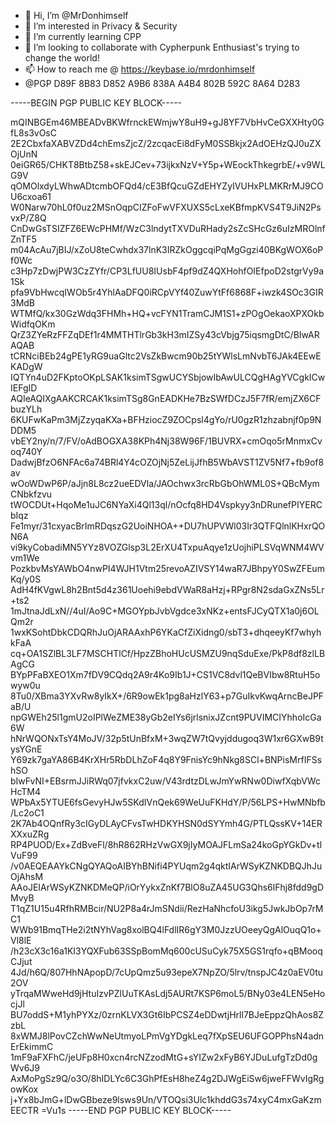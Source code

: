 - 👋 Hi, I’m @MrDonhimself
- 👀 I’m interested in Privacy & Security
- 🌱 I’m currently learning CPP
- 💞️ I’m looking to collaborate with Cypherpunk Enthusiast's trying to change the world!
- 📫 How to reach me @ https://keybase.io/mrdonhimself 
- @PGP D89F 8B83 D852 A9B6 838A  A4B4 802B 592C 8A64 D283

-----BEGIN PGP PUBLIC KEY BLOCK-----

mQINBGEm46MBEADvBKWfrnckEWmjwY8uH9+gJ8YF7VbHvCeGXXHty0GfL8s3vOsC
2E2CbxfaXABVZDd4chEmsZjcZ/2zcqacEi8dFyM0SSBkjx2AdOEHzQJ0uZXOjUnN
0eiGR65/CHKT8BtbZ58+skEJCev+73ijkxNzV+Y5p+WEockThkegrbE/+v9WLG9V
qOMOlxdyLWhwADtcmbOFQd4/cE3BfQcuGZdEHYZyIVUHxPLMKRrMJ9COU6cxoa61
W0Narw70hL0f0uz2MSnOqpCIZFoFwVFXUXS5cLxeKBfmpKVS4T9JiN2PsvxP/Z8Q
CnDwGsTSIZFZ6EWcPHMf/WzC3lndytTXVDuRHady2sZcSHcGz6uIzMROlnfZnTF5
m04AcAu7jBIJ/xZoU8teCwhdx37lnK3IRZkOggcqiPqMgGgzi40BKgWOX6oPf0Wc
c3Hp7zDwjPW3CzZYfr/CP3LfUU8IUsbF4pf9dZ4QXHohfOIEfpoD2stgrVy9a1Sk
pfa9VbHwcqIWOb5r4YhlAaDFQ0iRCpVYf40ZuwYtFf6868F+iwzk4SOc3GIR3MdB
WTMfQ/kx30GzWdq3FHMh+HQ+vcFYN1TramCJM1S1+zPOgOekaoXPXOkbWidfqOKm
QrZ3ZYeRzFFZqDEf1r4MMTHTlrGb3kH3mIZSy43cVbjg75iqsmgDtC/BIwARAQAB
tCRNciBEb24gPE1yRG9uaGltc2VsZkBwcm90b25tYWlsLmNvbT6JAk4EEwEKADgW
IQTYn4uD2FKptoOKpLSAK1ksimTSgwUCYSbjowIbAwULCQgHAgYVCgkICwIEFgID
AQIeAQIXgAAKCRCAK1ksimTSg8GnEADKHe7BzSWfDCzJ5F7fR/emjZX6CFbuzYLh
6KUFwKaPm3MjZzyqaKXa+BFHziocZ9ZOCpsl4gYo/rU0gzR1zhzabnjf0p9NDDM5
vbEY2ny/n/7/FV/oAdBOGXA38KPh4Nj38W96F/1BUVRX+cmOqo5rMnmxCvoq740Y
DadwjBfzO6NFAc6a74BRl4Y4cOZOjNj5ZeLijJfhB5WbAVST1ZV5Nf7+fb9of8av
wOoWDwP6P/aJjn8L8cz2ueEDVla/JAOchwx3rcRbGbOhWML0S+QBcMymCNbkfzvu
tWOCDUt+HqoMe1uJC6NYaXi4Ql13ql/nOcfq8HD4Vspkyy3nDRunefPIYERCbIqz
Fe1myr/31cxyacBrImRDqszG2UoiNHOA++DU7hUPVWl03Ir3QTFQlnlKHxrQON6A
vi9kyCobadiMN5YYz8VOZGlsp3L2ErXU4TxpuAqye1zUojhiPLSVqWNM4WVvm1We
PozkbvMsYAWbO4nwPI4WJH1Vtm25revoAZIVSY14waR7JBhpyY0SwZFEumKq/y0S
AdH4fKVgwL8h2Bnt5d4z361Uoehi9ebdVWaR8aHzj+RPgr8N2sdaGxZNs5Lr+ts2
1mJtnaJdLxN//4uI/Ao9C+MGOYpbJvbVgdce3xNKz+entsFJCyQTX1a0j6OLQm2r
1wxKSohtDbkCDQRhJuOjARAAxhP6YKaCfZiXidng0/sbT3+dhqeeyKf7whyhkFaA
cq+OA1SZlBL3LF7MSCHTlCf/HpzZBhoHUcUSMZU9nqSduExe/PkP8df8zlLBAgCG
BYpPFaBXEO1Xm7fDV9CQdq2A9r4Ko9Ib1J+CS1VC8dvl1QeBVIbw8RtuH5owyw0u
8Tu0/XBma3YXvRw8yIkX+/6R9owEk1pg8aHzlY63+p7GuIkvKwqArncBeJPFaB/U
npGWEh25l1gmU2oIPlWeZME38yGb2eIYs6jrlsnixJZcnt9PUVIMCIYhhoIcGa6W
hNrWQONxTsY4MoJV/32p5tUnBfxM+3wqZW7tQvyjddugoq3W1xr6GXwB9tysYGnE
Y69zk7gaYA86B4KrXHr5RbDLhZoF4q8Y9FnisYc9hNkg8SCl+BNPisMrfIFSshSO
bIwFvNI+EBsrmJJiRWq07jfvkxC2uw/V43rdtzDLwJmYwRNw0DiwfXqbVWcHcTM4
WPbAx5YTUE6fsGevyHJw5SKdIVnQek69WeUuFKHdY/P/56LPS+HwMNbfb/Lc2oC1
2K7Ab4OQnfRy3cIGyDLAyCFvsTwHDKYHSN0dSYYmh4G/PTLQssKV+14ERXXxuZRg
RP4PUOD/Ex+ZdBveFl/8hR862RHzVwGX9jIyMOAJFLmSa24koGpYGkDv+tlVuF99
/v0AEQEAAYkCNgQYAQoAIBYhBNifi4PYUqm2g4qktIArWSyKZNKDBQJhJuOjAhsM
AAoJEIArWSyKZNKDMeQP/iOrYykxZnKf7BlO8uZA45UG3Qhs6lFhj8fdd9gDMvyB
T1qZ1U15u4RfhRMBcir/NU2P8a4rJmSNdii/RezHaNhcfoU3ikg5JwkJbOp7rMC1
WWb91BmqTHe2i2tNYhVag8xolBQ4lFdlIR6gY3M0JzzUOeeyQgAlOuqQ1o+Vl8lE
/h23cX3c16a1KI3YQXFub63SSpBomMq600cUSuCyk75X5GS1rqfo+qBMooqCJjut
4Jd/h6Q/807HhNApopD/7cUpQmz5u93epeX7NpZO/5lrv/tnspJC4z0aEV0tu2OV
yTrqaMWweHd9jHtuIzvPZlUuTKAsLdj5AURt7KSP6moL5/BNy03e4LEN5eHocjJl
BU7oddS+M1yhPYXz/0zrnKLVX3Gt6IbPCSZ4eDDwtjHrll7BJeEppzQhAos8ZzbL
8xWMJ8lPovCZchWwNeUtmyoLPmVgYDgkLeq7fXpSEU6UFGOPPhsN4adnErEkimmC
1mF9aFXFhC/jeUFp8H0xcn4rcNZzodMtG+sYIZw2xFyB6YJDuLufgTzDd0gWv6J9
AxMoPgSz9Q/o3O/8hIDLYc6C3GhPfEsH8heZ4g2DJWgEiSw6jweFFWvIgRgowKox
j+Yx8bJmG+lDwGBbeze9lsws9Un/VTOQsi3Ulc1khddG3s74xyC4mxGaKzmEECTR
=Vu1s
-----END PGP PUBLIC KEY BLOCK-----




<!---
MrDonhimself/MrDonhimself is a ✨ special ✨ repository because its `README.md` (this file) appears on your GitHub profile.
You can click the Preview link to take a look at your changes.
--->
